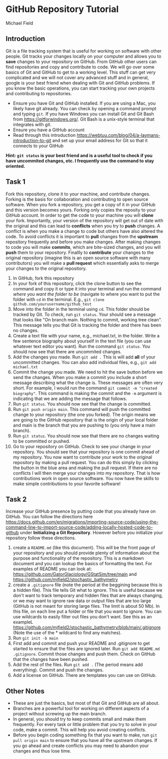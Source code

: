 # GitHub Repository Tutorial

Michael Field

## Introduction

Git is a file tracking system that is useful for working on software with other people. Git tracks your changes locally on your computer and allows you to **save** changes to your repository on GitHub. From GitHub other users can find repositories and copy and contribute to code. We will go over some basics of Git and GitHub to get to a working level. This stuff can get very complicated and we will not cover any advanced stuff and in general, google is your best friend when dealing with Git and GitHub problems. If you know the basic operations, you can start tracking your own projects and contributing to repositories.

* Ensure you have Git and GitHub installed. If you are using a Mac, you likely have git already. You can check by opening a command prompt and typing `git`. If you have Windows you can install Git and Git Bash from https://gitforwindows.org/. Git Bash is a unix-style terminal that integrates with git.
* Ensure you have a GitHub account
* Read through this introduction https://webtuu.com/blog/04/a-laymans-introduction-to-git and set up your email address for Git so that it connects to your GitHub

**Hint: `git status` is your best friend and is a useful tool to check if you have uncommited changes, etc. I frequently use the command to stay oriented.**

## Task 1

Fork this repository, clone it to your machine, and contribute changes. Forking is the basis for collaboration and contributing to open source software. When you fork a repository, you get a copy of it in your GitHub and this version becomes yours. Forking only copies the reposity to your GitHub account. In order to get the code to your machine you will **clone** your fork. Importantly, your version of the repository will get out of date with the original and this can lead to **conflicts** when you try to **push** changes. A conflict is when you make a change to code but others have also altered the code. To avoid conflicts it is important to **pull** changes from the **upstream** repository frequently and before you make changes. After making changes to code you will make **commits**, which are bite-sized changes, and you will **push** them to your repository. Finallly to **contribute** your changes to the original repository (imagine this is an open source software with many contributors) you will make a **pull request** which essentially asks to merge your changes to the original repository.

1. In GitHub, fork this repository
2. In your fork of this repository, click the clone button to see the command and copy it or type it into your terminal and run the command *where you want the folder to be* (navigate to where you want to put the folder with `cd` in the terminal. E.g., `git clone github.com/yourusername/github_test`
3. Move into the folder in the terminal using `cd`. This folder should be tracked by Git. To check, run `git status`. Your should see a message that looks like "On branch main. Nothing to commit, working tree clean". This message tells you that Git is tracking the folder and there has been no changes.
4. Create a text file with your name, e.g., michael.txt, in the folder. Write a few sentence biography about yourself in the text file (you can use whatever text editor you want). Run the command `git status`. You should now see that there are uncommited changes.
5. Add the changes you made. Run `git add .` This is will add **all** of your uncommitted changes. You can also add individual files, e.g., `git add michael.txt`
6. Commit the change you made. We need to hit the save button before we send the changes. When you make a commit you include a short message describing what the change is. These messages are often very short. For example, I would run the command `git commit -m "created biography"`. This command is making the commit and the `-m` argument is indicating that we are adding the message that follows.
7. Run `git status`. You should now see that the change is committed.
8. Run `git push origin main`. This command will push the committed change to your repository (the one you forked). The origin means we are going to the GitHub repository that is the origin of your local folder and main is the branch that you are pushing to (you only have a main branch).
9. Run `git status`. You should now see that there are no changes waiting to be committed or pushed.
10. Go to your repository on GitHub. Check to see your change in your repository. You should see that your repository is one commit ahead of my repository. You now want to contribute your work to the original repository by making a pull request. You can do this simply by clicking the button in the blue area and making the pull request. If there are no conflicts I will then merge your changes into my repository. That is how contributions work in open source software. You now have the skills to make simple contributions to your favorite software!

## Task 2

Increase your GitHub presence by putting code that you already have on GitHub. You can follow the directions here https://docs.github.com/en/migrations/importing-source-code/using-the-command-line-to-import-source-code/adding-locally-hosted-code-to-github under **Initializing a Git Repository**. However before you initialize your repository follow these directions.

1. create a `README.md` (like this document). This will be the front page of your repository and you should provide plenty of information about the purpose and functionality of the repository. This is a markdown document and you can lookup the basics of formatting the text. For examples of README you can look at: https://github.com/GatorGlaciology/GStatSim/tree/main and https://github.com/mjfield2/stochastic_bathymetry
2. create a `.gitignore` file (note the period at the beggining because this is a hidden file). This file tells Git what to ignore. This is useful because we don't want to track temporary and hidden files that are always changing, or we may want to ignore raw data or output files that are too large (GitHub is not meant for storing large files. The limit is about 50 Mb). In this file, on each line put a folder or file that you want to ignore. You can use wildcards to easily filter out files you don't want. See this as an exampleL https://github.com/mjfield2/stochastic_bathymetry/blob/main/.gitignore (Note the use of the * wildcard to find any matches).
3. Run `git init -b main`
4. First add and commit and push your README and .gitignore to get started to ensure that the files are ignored later. Run `git add README.md .gitignore`. Commit those changes and push them. Check on GitHub that the changes have been pushed.
5. Add the rest of the files. Run `git add .` (The period means add everything). Commit and push the changes.
6. Add a license on GitHub. There are templates you can use on GitHub.

## Other Notes

* These are just the basics, but most of that Git and GitHub are all about.
* Branches are a powerful tool for working on different aspects of a project without screwing up the main branch.
* In general, you should try to keep commits small and make them frequently. For every task or little problem that you try to solve in your code, make a commit. This will help you avoid creating conflicts.
* Before you begin coding something fix that you want to make, run `git pull origin main` to ensure that you have all the upstream changes. If you go ahead and create conflicts you may need to abandon your changes and thus lose time.
